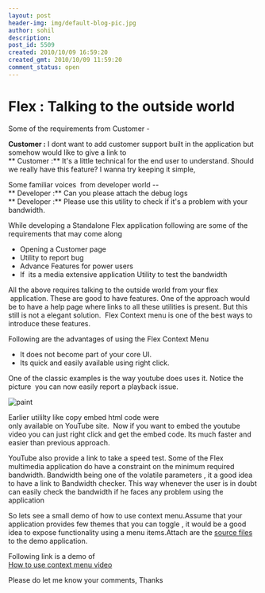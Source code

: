 ```yaml
---
layout: post
header-img: img/default-blog-pic.jpg
author: sohil
description: 
post_id: 5509
created: 2010/10/09 16:59:20
created_gmt: 2010/10/09 11:59:20
comment_status: open
---
```


# Flex : Talking to the outside world 

Some of the requirements from Customer -

**Customer :** I dont want to add customer support built in the application but somehow would like to give a link to  
** Customer :** It's a little technical for the end user to understand. Should we really have this feature? I wanna try keeping it simple,

Some familiar voices  from developer world --  
** Developer :** Can you please attach the debug logs  
** Developer :** Please use this utility to check if it's a problem with your bandwidth.

While developing a Standalone Flex application following are some of the requirements that may come along

  * Opening a Customer page
  * Utility to report bug
  * Advance Features for power users
  * If  its a media extensive application Utility to test the bandwidth

All the above requires talking to the outside world from your flex  application. These are good to have features. One of the approach would be to have a help page where links to all these utilities is present. But this still is not a elegant solution.  Flex Context menu is one of the best ways to introduce these features.

Following are the advantages of using the Flex Context Menu

  * It does not become part of your core UI.
  * Its quick and easily available using right click.

One of the classic examples is the way youtube does uses it. Notice the picture  you can now easily report a playback issue.

![][1]

Earlier utililty like copy embed html code were only available on YouTube site.  Now if you want to embed the youtube video you can just right click and get the embed code. Its much faster and easier than previous approach.

YouTube also provide a link to take a speed test. Some of the Flex multimedia application do have a constraint on the minimum required bandwidth. Bandwidth being one of the volatile parameters , it a good idea to have a link to Bandwidth checker. This way whenever the user is in doubt can easily check the bandwidth if he faces any problem using the application

So lets see a small demo of how to use context menu.Assume that your application provides few themes that you can toggle , it would be a good idea to expose functionality using a menu items.Attach are the [source files][2] to the demo application.

Following link is a demo of  
[How to use context menu video][3]

Please do let me know your comments, Thanks

   [1]: http://xebee.xebia.in/wp-content/uploads/2010/10/paint.png (paint)
   [2]: http://xebee.xebia.in/2010/10/09/flex-talking-to-the-outside-world/flexcontextmenu/
   [3]: http://xebee.xebia.in/wp-content/uploads/2010/10/2010-10-09_1852.swf